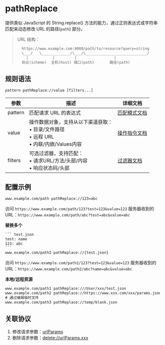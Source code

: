 # pathReplace
提供类似 JavaScript 的 String.replace() 方法的能力，通过正则表达式或字符串匹配来动态修改 URL 的路径(`path`) 部分。

> URL 结构：
> ``` txt
>   https://www.example.com:8080/path/to/resource?query=string
>   \___/   \_____________/\___/\____________________________/
>     |           |         |                 |             
>   协议(scheme)  主机(host) 端口(path)       路径(path) 
> ```

## 规则语法
``` txt
pattern pathReplace://value [filters...]
```

| 参数    | 描述                                                         | 详细文档                  |
| ------- | ------------------------------------------------------------ | ------------------------- |
| pattern | 匹配请求 URL 的表达式                                        | [匹配模式文档](./pattern) |
| value   | 操作数据对象，支持从以下渠道获取：<br/>• 目录/文件路径<br/>• 远程 URL<br/>• 内联/内嵌/Values内容 | [操作指令文档](./operation)   |
| filters | 可选过滤器，支持匹配：<br/>• 请求URL/方法/头部/内容<br/>• 响应状态码/头部 | [过滤器文档](./filters) |

## 配置示例
``` txt
www.example.com/path pathReplace://123=abc
```
访问 `https://www.example.com/path/123?test=123&value=123` 服务器收到的 URL：`https://www.example.com/path/abc?test=abc&value=abc`

**替换多个**

```` txt
``` test.json
test: name
123: abc
```
www.example.com/path2 pathReplace://{test.json}
````
访问 `https://www.example.com/path2/123?test=123&value=123` 服务器收到的 URL：`https://www.example.com/path2/abc?name=abc&value=abc`

**本地/远程资源**

```` txt
www.example.com/path1 pathReplace:///User/xxx/test.json
www.example.com/path2 pathReplace://https://www.xxx.com/xxx/params.json
# 通过编辑临时文件
www.example.com/path3 pathReplace://temp/blank.json
````

## 关联协议
1. 修改请求参数：[urlParams](./urlParams)
2. 删除请求参数：[delete://urlParams.xxx](./delete)

